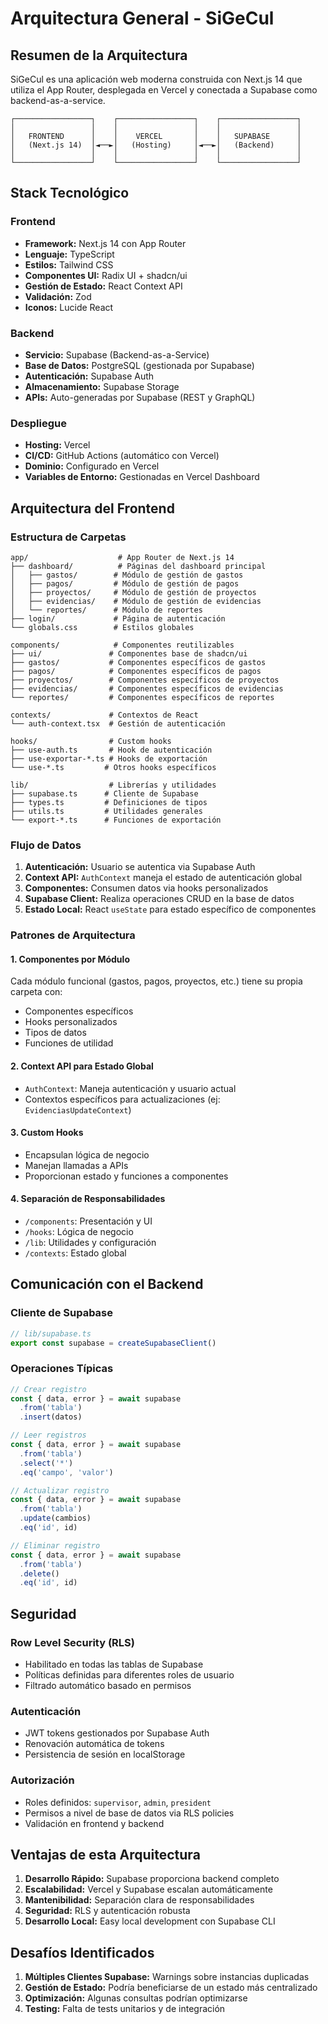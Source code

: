 # Arquitectura General - SiGeCul

## Resumen de la Arquitectura

SiGeCul es una aplicación web moderna construida con Next.js 14 que utiliza el App Router, desplegada en Vercel y conectada a Supabase como backend-as-a-service.

```
┌─────────────────┐    ┌─────────────────┐    ┌─────────────────┐
│                 │    │                 │    │                 │
│   FRONTEND      │    │    VERCEL       │    │   SUPABASE      │
│   (Next.js 14)  │◄──►│   (Hosting)     │◄──►│   (Backend)     │
│                 │    │                 │    │                 │
└─────────────────┘    └─────────────────┘    └─────────────────┘
```

## Stack Tecnológico

### Frontend
- **Framework:** Next.js 14 con App Router
- **Lenguaje:** TypeScript
- **Estilos:** Tailwind CSS
- **Componentes UI:** Radix UI + shadcn/ui
- **Gestión de Estado:** React Context API
- **Validación:** Zod
- **Iconos:** Lucide React

### Backend
- **Servicio:** Supabase (Backend-as-a-Service)
- **Base de Datos:** PostgreSQL (gestionada por Supabase)
- **Autenticación:** Supabase Auth
- **Almacenamiento:** Supabase Storage
- **APIs:** Auto-generadas por Supabase (REST y GraphQL)

### Despliegue
- **Hosting:** Vercel
- **CI/CD:** GitHub Actions (automático con Vercel)
- **Dominio:** Configurado en Vercel
- **Variables de Entorno:** Gestionadas en Vercel Dashboard

## Arquitectura del Frontend

### Estructura de Carpetas
```
app/                    # App Router de Next.js 14
├── dashboard/          # Páginas del dashboard principal
│   ├── gastos/        # Módulo de gestión de gastos
│   ├── pagos/         # Módulo de gestión de pagos
│   ├── proyectos/     # Módulo de gestión de proyectos
│   ├── evidencias/    # Módulo de gestión de evidencias
│   └── reportes/      # Módulo de reportes
├── login/             # Página de autenticación
└── globals.css        # Estilos globales

components/            # Componentes reutilizables
├── ui/               # Componentes base de shadcn/ui
├── gastos/           # Componentes específicos de gastos
├── pagos/            # Componentes específicos de pagos
├── proyectos/        # Componentes específicos de proyectos
├── evidencias/       # Componentes específicos de evidencias
└── reportes/         # Componentes específicos de reportes

contexts/             # Contextos de React
└── auth-context.tsx  # Gestión de autenticación

hooks/                # Custom hooks
├── use-auth.ts       # Hook de autenticación
├── use-exportar-*.ts # Hooks de exportación
└── use-*.ts         # Otros hooks específicos

lib/                  # Librerías y utilidades
├── supabase.ts      # Cliente de Supabase
├── types.ts         # Definiciones de tipos
├── utils.ts         # Utilidades generales
└── export-*.ts      # Funciones de exportación
```

### Flujo de Datos

1. **Autenticación:** Usuario se autentica via Supabase Auth
2. **Context API:** `AuthContext` maneja el estado de autenticación global
3. **Componentes:** Consumen datos via hooks personalizados
4. **Supabase Client:** Realiza operaciones CRUD en la base de datos
5. **Estado Local:** React `useState` para estado específico de componentes

### Patrones de Arquitectura

#### 1. Componentes por Módulo
Cada módulo funcional (gastos, pagos, proyectos, etc.) tiene su propia carpeta con:
- Componentes específicos
- Hooks personalizados
- Tipos de datos
- Funciones de utilidad

#### 2. Context API para Estado Global
- `AuthContext`: Maneja autenticación y usuario actual
- Contextos específicos para actualizaciones (ej: `EvidenciasUpdateContext`)

#### 3. Custom Hooks
- Encapsulan lógica de negocio
- Manejan llamadas a APIs
- Proporcionan estado y funciones a componentes

#### 4. Separación de Responsabilidades
- `/components`: Presentación y UI
- `/hooks`: Lógica de negocio
- `/lib`: Utilidades y configuración
- `/contexts`: Estado global

## Comunicación con el Backend

### Cliente de Supabase
```typescript
// lib/supabase.ts
export const supabase = createSupabaseClient()
```

### Operaciones Típicas
```typescript
// Crear registro
const { data, error } = await supabase
  .from('tabla')
  .insert(datos)

// Leer registros
const { data, error } = await supabase
  .from('tabla')
  .select('*')
  .eq('campo', 'valor')

// Actualizar registro
const { data, error } = await supabase
  .from('tabla')
  .update(cambios)
  .eq('id', id)

// Eliminar registro
const { data, error } = await supabase
  .from('tabla')
  .delete()
  .eq('id', id)
```

## Seguridad

### Row Level Security (RLS)
- Habilitado en todas las tablas de Supabase
- Políticas definidas para diferentes roles de usuario
- Filtrado automático basado en permisos

### Autenticación
- JWT tokens gestionados por Supabase Auth
- Renovación automática de tokens
- Persistencia de sesión en localStorage

### Autorización
- Roles definidos: `supervisor`, `admin`, `president`
- Permisos a nivel de base de datos via RLS policies
- Validación en frontend y backend

## Ventajas de esta Arquitectura

1. **Desarrollo Rápido:** Supabase proporciona backend completo
2. **Escalabilidad:** Vercel y Supabase escalan automáticamente
3. **Mantenibilidad:** Separación clara de responsabilidades
4. **Seguridad:** RLS y autenticación robusta
5. **Desarrollo Local:** Easy local development con Supabase CLI

## Desafíos Identificados

1. **Múltiples Clientes Supabase:** Warnings sobre instancias duplicadas
2. **Gestión de Estado:** Podría beneficiarse de un estado más centralizado
3. **Optimización:** Algunas consultas podrían optimizarse
4. **Testing:** Falta de tests unitarios y de integración

